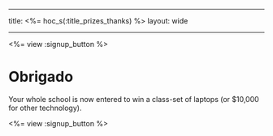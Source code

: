 * * *

title: <%= hoc_s(:title_prizes_thanks) %> layout: wide

* * *

<%= view :signup_button %>

# Obrigado

Your whole school is now entered to win a class-set of laptops (or $10,000 for other technology).

<%= view :signup_button %>